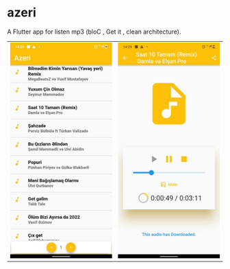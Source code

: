 # azeri

A Flutter app for listen mp3 (bloC , Get it , clean architecture).


|     |      |
|------------|-------------|
| <img src="I1.png"> | <img src="I2.png"> | 
